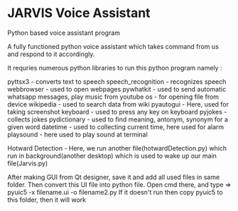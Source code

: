 # JARVIS Voice Assistant
Python based voice assistant program 

A fully functioned python voice assistant which takes command from us and respond to it accordingly.

It requries numerous python libraries to run this python program namely :
<!-- Python libraries names -->
pyttsx3 - converts text to speech
speech_recognition - recognizes speech
webbrowser - used to open webpages
pywhatkit - used to send automatic whatsapp messages, play music from youtube
os - for opening file from device
wikipedia - used to search data from wiki 
pyautogui - Here, used for taking screenshot
keyboard - used to press any key on keyboard
pyjokes - collects jokes
pydictionary - used to find meaning, antonym, synonym for a given word
datetime - used to collecting current time, here used for alarm
playsound - here used to play sound at terminal


Hotward Detection - Here, we run another file(hotwardDetection.py) which run in background(another desktop) which is used to wake up our main file(Jarvis.py)


<!-- GUI -->
After making GUI from Qt designer, save it and add all used files in same folder.
Then convert this UI file into python file. Open cmd there, and type
=> pyuic5 -x filename.ui -o filename2.py
If it doesn't run then copy pyuic5 to this folder, then it will work